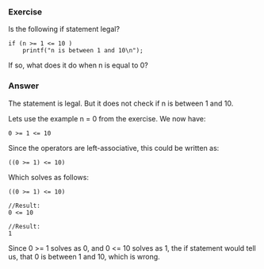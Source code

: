 ### Exercise

Is the following if statement legal?

```
if (n >= 1 <= 10 )
    printf("n is between 1 and 10\n");
```

If so, what does it do when n is equal to 0?

### Answer

The statement is legal. But it does not check if n is between 1 and 10.

Lets use the example n = 0 from the exercise. We now have:
```
0 >= 1 <= 10
```
Since the operators are left-associative, this could be written as:
```
((0 >= 1) <= 10)
```
Which solves as follows:
```
((0 >= 1) <= 10)

//Result:
0 <= 10

//Result:
1
```
Since 0 >= 1 solves as 0, and 0 <= 10 solves as 1, the if statement would tell us, that 0 is between 1 and 10, which is wrong.
